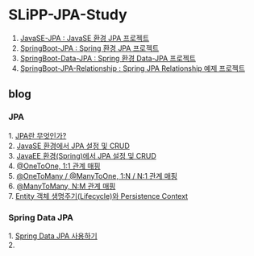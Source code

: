 # SLiPP-JPA-Study
1. <a href='https://github.com/woniper/SLiPP-JPA-Study/tree/master/JavaSE-JPA'>JavaSE-JPA : JavaSE 환경 JPA 프로젝트</a>
2. <a href='https://github.com/woniper/SLiPP-JPA-Study/tree/master/SpringBoot-JPA'>SpringBoot-JPA : Spring 환경 JPA 프로젝트</a>
3. <a href='https://github.com/woniper/SLiPP-JPA-Study/tree/master/SpringBoot-Data-JPA'>SpringBoot-Data-JPA : Spring 환경 Data-JPA 프로젝트</a>
4. <a href='https://github.com/woniper/SLiPP-JPA-Study/tree/master/SpringBoot-JPA-Relationship'>SpringBoot-JPA-Relationship : Spring JPA Relationship 예제 프로젝트</a>


<h2>blog</h2>

<h3>JPA</h3>
1. <a href='http://blog.woniper.net/255'>JPA란 무엇인가?</a> <br/>
2. <a href='http://blog.woniper.net/256'>JavaSE 환경에서 JPA 설정 및 CRUD</a> <br/>
3. <a href='http://blog.woniper.net/258'>JavaEE 환경(Spring)에서 JPA 설정 및 CRUD</a> <br/>
4. <a href='http://blog.woniper.net/263'>@OneToOne, 1:1 관계 매핑</a> <br/>
5. <a href='http://blog.woniper.net/264'>@OneToMany / @ManyToOne, 1:N / N:1 관계 매핑</a> <br/>
6. <a href='http://blog.woniper.net/265'>@ManyToMany, N:M 관계 매핑</a> <br/>
7. <a href='http://blog.woniper.net/266'>Entity 객체 생명주기(Lifecycle)와 Persistence Context</a> <br/>

<h3>Spring Data JPA</h3>
1. <a href='http://blog.woniper.net/270'>Spring Data JPA 사용하기</a> <br/>
2. 
